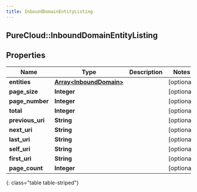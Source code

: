 ```yaml
---
title: InboundDomainEntityListing
---
```

## PureCloud::InboundDomainEntityListing

## Properties

|Name | Type | Description | Notes|
|------------ | ------------- | ------------- | -------------|
| **entities** | [**Array&lt;InboundDomain&gt;**](InboundDomain.html) |  | [optional] |
| **page_size** | **Integer** |  | [optional] |
| **page_number** | **Integer** |  | [optional] |
| **total** | **Integer** |  | [optional] |
| **previous_uri** | **String** |  | [optional] |
| **next_uri** | **String** |  | [optional] |
| **last_uri** | **String** |  | [optional] |
| **self_uri** | **String** |  | [optional] |
| **first_uri** | **String** |  | [optional] |
| **page_count** | **Integer** |  | [optional] |
{: class="table table-striped"}


